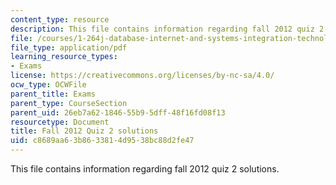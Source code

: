 ```yaml
---
content_type: resource
description: This file contains information regarding fall 2012 quiz 2 solutions.
file: /courses/1-264j-database-internet-and-systems-integration-technologies-fall-2013/c8689aa63b8633814d9538bc88d2fe47_MIT1_264JF13_F12_Q2_sol.pdf
file_type: application/pdf
learning_resource_types:
- Exams
license: https://creativecommons.org/licenses/by-nc-sa/4.0/
ocw_type: OCWFile
parent_title: Exams
parent_type: CourseSection
parent_uid: 26eb7a62-1846-55b9-5dff-48f16fd08f13
resourcetype: Document
title: Fall 2012 Quiz 2 solutions
uid: c8689aa6-3b86-3381-4d95-38bc88d2fe47
---
```

This file contains information regarding fall 2012 quiz 2 solutions.